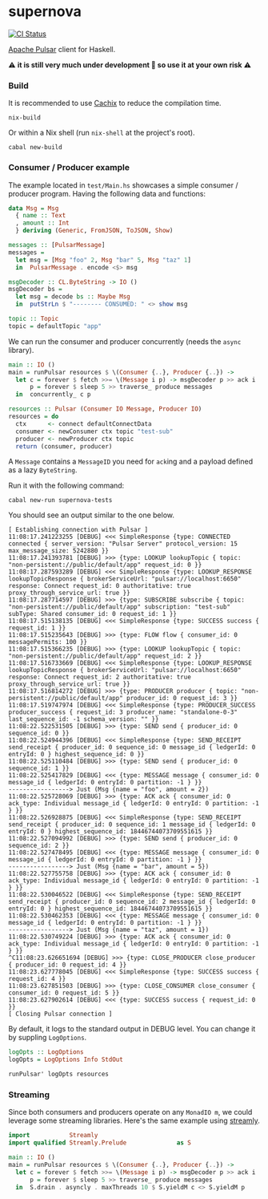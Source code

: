 supernova
=========

[![CI Status](https://github.com/cr-org/hpulsar/workflows/Haskell%20CI/badge.svg)](https://github.com/cr-org/hpulsar/actions)

[Apache Pulsar](https://pulsar.apache.org/) client for Haskell.

⚠️  **it is still very much under development 🚧 so use it at your own risk** ⚠️

### Build

It is recommended to use [Cachix](https://app.cachix.org/cache/hpulsar) to reduce the compilation time.

```shell
nix-build
```

Or within a Nix shell (run `nix-shell` at the project's root).

```shell
cabal new-build
```

### Consumer / Producer example

The example located in `test/Main.hs` showcases a simple consumer / producer program. Having the following data and functions:

```haskell
data Msg = Msg
  { name :: Text
  , amount :: Int
  } deriving (Generic, FromJSON, ToJSON, Show)

messages :: [PulsarMessage]
messages =
  let msg = [Msg "foo" 2, Msg "bar" 5, Msg "taz" 1]
  in  PulsarMessage . encode <$> msg

msgDecoder :: CL.ByteString -> IO ()
msgDecoder bs =
  let msg = decode bs :: Maybe Msg
  in  putStrLn $ "-------- CONSUMED: " <> show msg

topic :: Topic
topic = defaultTopic "app"
```

We can run the consumer and producer concurrently (needs the `async` library).

```haskell
main :: IO ()
main = runPulsar resources $ \(Consumer {..}, Producer {..}) ->
  let c = forever $ fetch >>= \(Message i p) -> msgDecoder p >> ack i
      p = forever $ sleep 5 >> traverse_ produce messages
  in  concurrently_ c p

resources :: Pulsar (Consumer IO Message, Producer IO)
resources = do
  ctx      <- connect defaultConnectData
  consumer <- newConsumer ctx topic "test-sub"
  producer <- newProducer ctx topic
  return (consumer, producer)
```

A `Message` contains a `MessageID` you need for `ack`ing and a payload defined as a lazy `ByteString`.

Run it with the following command:

```shell
cabal new-run supernova-tests
```

You should see an output similar to the one below.

```
[ Establishing connection with Pulsar ]
11:08:17.241223255 [DEBUG] <<< SimpleResponse {type: CONNECTED connected { server_version: "Pulsar Server" protocol_version: 15 max_message_size: 5242880 }}
11:08:17.241393781 [DEBUG] >>> {type: LOOKUP lookupTopic { topic: "non-persistent://public/default/app" request_id: 0 }}
11:08:17.287593289 [DEBUG] <<< SimpleResponse {type: LOOKUP_RESPONSE lookupTopicResponse { brokerServiceUrl: "pulsar://localhost:6650" response: Connect request_id: 0 authoritative: true proxy_through_service_url: true }}
11:08:17.287714597 [DEBUG] >>> {type: SUBSCRIBE subscribe { topic: "non-persistent://public/default/app" subscription: "test-sub" subType: Shared consumer_id: 0 request_id: 1 }}
11:08:17.515138135 [DEBUG] <<< SimpleResponse {type: SUCCESS success { request_id: 1 }}
11:08:17.515235643 [DEBUG] >>> {type: FLOW flow { consumer_id: 0 messagePermits: 100 }}
11:08:17.515366235 [DEBUG] >>> {type: LOOKUP lookupTopic { topic: "non-persistent://public/default/app" request_id: 2 }}
11:08:17.516733669 [DEBUG] <<< SimpleResponse {type: LOOKUP_RESPONSE lookupTopicResponse { brokerServiceUrl: "pulsar://localhost:6650" response: Connect request_id: 2 authoritative: true proxy_through_service_url: true }}
11:08:17.516814272 [DEBUG] >>> {type: PRODUCER producer { topic: "non-persistent://public/default/app" producer_id: 0 request_id: 3 }}
11:08:17.519747974 [DEBUG] <<< SimpleResponse {type: PRODUCER_SUCCESS producer_success { request_id: 3 producer_name: "standalone-0-3" last_sequence_id: -1 schema_version: "" }}
11:08:22.522531505 [DEBUG] >>> {type: SEND send { producer_id: 0 sequence_id: 0 }}
11:08:22.524944396 [DEBUG] <<< SimpleResponse {type: SEND_RECEIPT send_receipt { producer_id: 0 sequence_id: 0 message_id { ledgerId: 0 entryId: 0 } highest_sequence_id: 0 }}
11:08:22.525110484 [DEBUG] >>> {type: SEND send { producer_id: 0 sequence_id: 1 }}
11:08:22.525417829 [DEBUG] <<< {type: MESSAGE message { consumer_id: 0 message_id { ledgerId: 0 entryId: 0 partition: -1 } }}
-----------------> Just (Msg {name = "foo", amount = 2})
11:08:22.525728069 [DEBUG] >>> {type: ACK ack { consumer_id: 0 ack_type: Individual message_id { ledgerId: 0 entryId: 0 partition: -1 } }}
11:08:22.526928875 [DEBUG] <<< SimpleResponse {type: SEND_RECEIPT send_receipt { producer_id: 0 sequence_id: 1 message_id { ledgerId: 0 entryId: 0 } highest_sequence_id: 18446744073709551615 }}
11:08:22.527094992 [DEBUG] >>> {type: SEND send { producer_id: 0 sequence_id: 2 }}
11:08:22.527478495 [DEBUG] <<< {type: MESSAGE message { consumer_id: 0 message_id { ledgerId: 0 entryId: 0 partition: -1 } }}
-----------------> Just (Msg {name = "bar", amount = 5})
11:08:22.527755758 [DEBUG] >>> {type: ACK ack { consumer_id: 0 ack_type: Individual message_id { ledgerId: 0 entryId: 0 partition: -1 } }}
11:08:22.530046522 [DEBUG] <<< SimpleResponse {type: SEND_RECEIPT send_receipt { producer_id: 0 sequence_id: 2 message_id { ledgerId: 0 entryId: 0 } highest_sequence_id: 18446744073709551615 }}
11:08:22.530462353 [DEBUG] <<< {type: MESSAGE message { consumer_id: 0 message_id { ledgerId: 0 entryId: 0 partition: -1 } }}
-----------------> Just (Msg {name = "taz", amount = 1})
11:08:22.530749224 [DEBUG] >>> {type: ACK ack { consumer_id: 0 ack_type: Individual message_id { ledgerId: 0 entryId: 0 partition: -1 } }}
^C11:08:23.626651694 [DEBUG] >>> {type: CLOSE_PRODUCER close_producer { producer_id: 0 request_id: 4 }}
11:08:23.627778045 [DEBUG] <<< SimpleResponse {type: SUCCESS success { request_id: 4 }}
11:08:23.627851503 [DEBUG] >>> {type: CLOSE_CONSUMER close_consumer { consumer_id: 0 request_id: 5 }}
11:08:23.627902614 [DEBUG] <<< {type: SUCCESS success { request_id: 0 }}
[ Closing Pulsar connection ]
```

By default, it logs to the standard output in DEBUG level. You can change it by suppling `LogOptions`.

```haskell
logOpts :: LogOptions
logOpts = LogOptions Info StdOut

runPulsar' logOpts resources
```

### Streaming

Since both consumers and producers operate on any `MonadIO m`, we could leverage some streaming libraries. Here's the same example using [streamly](https://hackage.haskell.org/package/streamly).

```haskell
import           Streamly
import qualified Streamly.Prelude              as S

main :: IO ()
main = runPulsar resources $ \(Consumer {..}, Producer {..}) ->
  let c = forever $ fetch >>= \(Message i p) -> msgDecoder p >> ack i
      p = forever $ sleep 5 >> traverse_ produce messages
  in  S.drain . asyncly . maxThreads 10 $ S.yieldM c <> S.yieldM p
```
